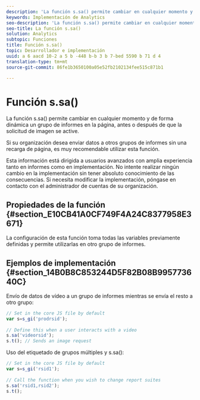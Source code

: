 ```yaml
---
description: 'La función s.sa() permite cambiar en cualquier momento y de forma dinámica un grupo de informes en la página, antes o después de que la solicitud de imagen se active. '
keywords: Implementación de Analytics
seo-description: 'La función s.sa() permite cambiar en cualquier momento y de forma dinámica un grupo de informes en la página, antes o después de que la solicitud de imagen se active. '
seo-title: La función s.sa()
solution: Analytics
subtopic: Funciones
title: Función s.sa()
topic: Desarrollador e implementación
uuid: a 6 aacd 10-2 a 5 b -448 b-b 3 b 7-bed 5590 b 71 d 4
translation-type: tm+mt
source-git-commit: 86fe1b3650100a05e52fb2102134fee515c871b1

---
```



# Función s.sa()

La función s.sa() permite cambiar en cualquier momento y de forma dinámica un grupo de informes en la página, antes o después de que la solicitud de imagen se active. 

Si su organización desea enviar datos a otros grupos de informes sin una recarga de página, es muy recomendable utilizar esta función.

Esta información está dirigida a usuarios avanzados con amplia experiencia tanto en informes como en implementación. No intente realizar ningún cambio en la implementación sin tener absoluto conocimiento de las consecuencias. Si necesita modificar la implementación, póngase en contacto con el administrador de cuentas de su organización. 

## Propiedades de la función {#section_E10CB41A0CF749F4A24C8377958E3671}

La configuración de esta función toma todas las variables previamente definidas y permite utilizarlas en otro grupo de informes.

## Ejemplos de implementación {#section_14B0B8C853244D5F82B08B995773640C}

Envío de datos de vídeo a un grupo de informes mientras se envía el resto a otro grupo:

```js
// Set in the core JS file by default 
var s=s_gi('prodrsid'); 
 
// Define this when a user interacts with a video 
s.sa('videorsid'); 
s.t(); // Sends an image request
```

Uso del etiquetado de grupos múltiples y s.sa():

```js
// Set in the core JS file by default 
var s=s_gi('rsid1'); 
 
// Call the function when you wish to change report suites 
s.sa('rsid1,rsid2'); 
s.t();
```

